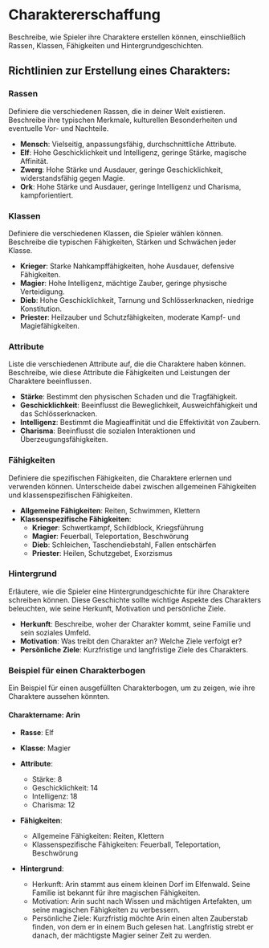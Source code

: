 # Charaktererschaffung

Beschreibe, wie Spieler ihre Charaktere erstellen können, einschließlich Rassen, Klassen, Fähigkeiten und Hintergrundgeschichten.

## Richtlinien zur Erstellung eines Charakters:

### Rassen
Definiere die verschiedenen Rassen, die in deiner Welt existieren. Beschreibe ihre typischen Merkmale, kulturellen Besonderheiten und eventuelle Vor- und Nachteile.

- **Mensch**: Vielseitig, anpassungsfähig, durchschnittliche Attribute.
- **Elf**: Hohe Geschicklichkeit und Intelligenz, geringe Stärke, magische Affinität.
- **Zwerg**: Hohe Stärke und Ausdauer, geringe Geschicklichkeit, widerstandsfähig gegen Magie.
- **Ork**: Hohe Stärke und Ausdauer, geringe Intelligenz und Charisma, kampforientiert.

### Klassen
Definiere die verschiedenen Klassen, die Spieler wählen können. Beschreibe die typischen Fähigkeiten, Stärken und Schwächen jeder Klasse.

- **Krieger**: Starke Nahkampffähigkeiten, hohe Ausdauer, defensive Fähigkeiten.
- **Magier**: Hohe Intelligenz, mächtige Zauber, geringe physische Verteidigung.
- **Dieb**: Hohe Geschicklichkeit, Tarnung und Schlösserknacken, niedrige Konstitution.
- **Priester**: Heilzauber und Schutzfähigkeiten, moderate Kampf- und Magiefähigkeiten.

### Attribute
Liste die verschiedenen Attribute auf, die die Charaktere haben können. Beschreibe, wie diese Attribute die Fähigkeiten und Leistungen der Charaktere beeinflussen.

- **Stärke**: Bestimmt den physischen Schaden und die Tragfähigkeit.
- **Geschicklichkeit**: Beeinflusst die Beweglichkeit, Ausweichfähigkeit und das Schlösserknacken.
- **Intelligenz**: Bestimmt die Magieaffinität und die Effektivität von Zaubern.
- **Charisma**: Beeinflusst die sozialen Interaktionen und Überzeugungsfähigkeiten.

### Fähigkeiten
Definiere die spezifischen Fähigkeiten, die Charaktere erlernen und verwenden können. Unterscheide dabei zwischen allgemeinen Fähigkeiten und klassenspezifischen Fähigkeiten.

- **Allgemeine Fähigkeiten**: Reiten, Schwimmen, Klettern
- **Klassenspezifische Fähigkeiten**:
  - **Krieger**: Schwertkampf, Schildblock, Kriegsführung
  - **Magier**: Feuerball, Teleportation, Beschwörung
  - **Dieb**: Schleichen, Taschendiebstahl, Fallen entschärfen
  - **Priester**: Heilen, Schutzgebet, Exorzismus

### Hintergrund
Erläutere, wie die Spieler eine Hintergrundgeschichte für ihre Charaktere schreiben können. Diese Geschichte sollte wichtige Aspekte des Charakters beleuchten, wie seine Herkunft, Motivation und persönliche Ziele.

- **Herkunft**: Beschreibe, woher der Charakter kommt, seine Familie und sein soziales Umfeld.
- **Motivation**: Was treibt den Charakter an? Welche Ziele verfolgt er?
- **Persönliche Ziele**: Kurzfristige und langfristige Ziele des Charakters.

### Beispiel für einen Charakterbogen
Ein Beispiel für einen ausgefüllten Charakterbogen, um zu zeigen, wie ihre Charaktere aussehen könnten.

#### Charaktername: Arin

- **Rasse**: Elf
- **Klasse**: Magier
- **Attribute**:
  - Stärke: 8
  - Geschicklichkeit: 14
  - Intelligenz: 18
  - Charisma: 12

- **Fähigkeiten**:
  - Allgemeine Fähigkeiten: Reiten, Klettern
  - Klassenspezifische Fähigkeiten: Feuerball, Teleportation, Beschwörung

- **Hintergrund**:
  - Herkunft: Arin stammt aus einem kleinen Dorf im Elfenwald. Seine Familie ist bekannt für ihre magischen Fähigkeiten.
  - Motivation: Arin sucht nach Wissen und mächtigen Artefakten, um seine magischen Fähigkeiten zu verbessern.
  - Persönliche Ziele: Kurzfristig möchte Arin einen alten Zauberstab finden, von dem er in einem Buch gelesen hat. Langfristig strebt er danach, der mächtigste Magier seiner Zeit zu werden.
